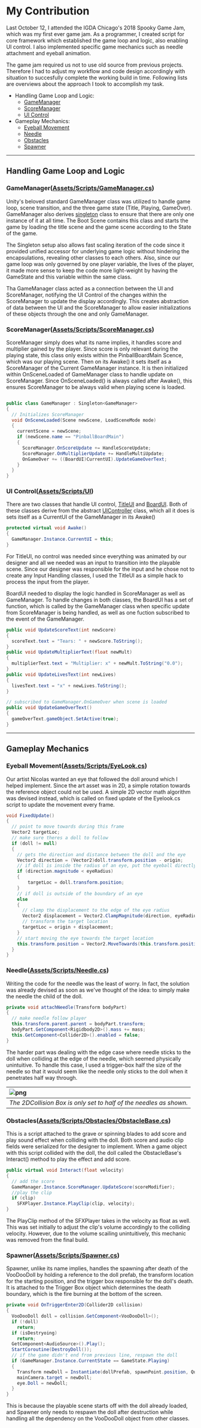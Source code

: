 # My Contribution
Last October 12, I attended the IGDA Chicago's 2018 Spooky Game Jam, which was my first ever game jam. As a programmer, I created script for core framework which established the game loop and logic, also enabling UI control. I also implemented specific game mechanics such as needle attachment and eyeball animation.

The game jam required us not to use old source from previous projects. Therefore I had to adjust my workflow and code design accordingly with situation to succesfully complete the working build in time. Following lists are overviews about the approach I took to accomplish my task.

<!--ts-->
* Handling Game Loop and Logic:
  * [GameManager](###gamemanager)
  * [ScoreManager](###scoremanager)
  * [UI Control](###ui-control)
* Gameplay Mechanics:
  * [Eyeball Movement](###eyeball-movement)
  * [Needle](###needle)
  * [Obstacles](###obstacles)
  * [Spawner](###spawner)
<!--te-->

-----------------------------------------------------
## Handling Game Loop and Logic
  ### GameManager([Assets/Scripts/GameManager.cs](Assets/Scripts/GameManager.cs))
  Unity's beloved standard GameManager class was utilized to handle game loop, scene transition, and the three game state (Title, Playing, GameOver). GameManager also derives [singleton](Assets/Scripts/Interface/Singleton.cs) class to ensure that there are only one instance of it at all time. The Boot Scene contains this class and starts the game by loading the title scene and the game scene according to the State of the game.

  The Singleton setup also allows fast scaling iteration of the code since it provided unified accessor for underlying game logic without hindering the encapsulations, revealing other classes to each others. Also, since our game loop was only governed by one player variable, the lives of the player, it made more sense to keep the code more light-weight by having the GameState and this variable within the same class.

  Tha GameManager class acted as a connection between the UI and ScoreManager, notifying the UI Control of the changes within the ScoreManager to update the display accordingly. This creates abstraction of data between the UI and the ScoreManager to allow easier initializations of these objects through the one and only GameManager.

  ### ScoreManager([Assets/Scripts/ScoreManager.cs](Assets/Scripts/ScoreManager.cs))
  ScoreManager simply does what its name implies, it handles score and multiplier gained by the player. Since score is only relevant during the playing state, this class only exists within the PinballBoardMain Scence, which was our playing scene. Then on its Awake() it sets itself as a ScoreManager of the Current GameManager instance. It is then initialized within OnSceneLoaded of GameManager class to handle update on ScoreManager. Since OnSceneLoaded() is always called after Awake(), this ensures ScoreManager to be always valid when playing scene is loaded.

  ```C#

  public class GameManager : Singleton<GameManager>
  {
    // Initializes ScoreManager
    void OnSceneLoaded(Scene newScene, LoadSceneMode mode)
    {
      currentScene = newScene;
      if (newScene.name == "PinballBoardMain")
      {
        ScoreManager.OnScoreUpdate += HandleScoreUpdate;
        ScoreManager.OnMultiplierUpdate += HandleMultiUpdate;
        OnGameOver += ((BoardUI)CurrentUI).UpdateGameOverText;
      }
    }
  }
  ```

  ### UI Control([Assets/Scripts/UI](Assets/Scripts/UI))
  There are two classes that handle UI control, [TitleUI](Assets/Scripts/UI/TitleUI.cs) and [BoardUI](Assets/Scripts/UI/BoardUI.cs). Both of these classes derive from the abstract [UIController](Assets/Scripts/UI/UIController.cs) class, which all it does is sets itself as a CurrentUI of the GameManager in its Awake()

  ```C#
  protected virtual void Awake()
  {
    GameManager.Instance.CurrentUI = this;
  }
  ```

  For TitleUI, no control was needed since everything was animated by our designer and all we needed was an input to transition into the playable scene. Since our designer was responsible for the input and he chose not to create any Input Handling classes, I used the TitleUI as a simple hack to process the input from the player.

  BoardUI needed to display the logic handled in ScoreManager as well as GameManager. To handle changes in both classes, the BoardUI has a set of function, which is called by the GameManager class when specific update from ScoreManager is being handled, as well as one fuction subscribed to the event of the GameManager.

  ```C#
  public void UpdateScoreText(int newScore)
  {
    scoreText.text = "Tears: " + newScore.ToString();
  }
  public void UpdateMultiplierText(float newMult)
  {
    multiplierText.text = "Multiplier: x" + newMult.ToString("0.0");
  }
  public void UpdateLivesText(int newLives)
  {
    livesText.text = "x" + newLives.ToString();
  }

  // subscribed to GameManager.OnGameOver when scene is loaded
  public void UpdateGameOverText()
  {
    gameOverText.gameObject.SetActive(true);
  }
  ```

-----------------------------------------------------
## Gameplay Mechanics
  ### Eyeball Movement([Assets/Scripts/EyeLook.cs](Assets/Scripts/EyeLook.cs))
  Our artist Nicolas wanted an eye that followed the doll around which I helped implement. Since the art asset was in 2D, a simple rotation towards the reference object could not be used. A simple 2D vector math algorithm was devised instead, which is called on fixed update of the Eyelook.cs script to update the movement every frame.

  ```C#
  void FixedUpdate()
  {
    // point to move towards during this frame
    Vector2 targetLoc;
    // make sure theres a doll to follow
    if (doll != null)
    {
      // gets the direction and distance between the doll and the eye
      Vector2 direction = (Vector2)doll.transform.position - origin;
      // if doll is inside the radius of an eye, put the eyeball directly below the doll
      if (direction.magnitude < eyeRadius)
      {
          targetLoc = doll.transform.position;
      }
      // if doll is outside of the boundary of an eye
      else
      {
        // clamp the displacement to the edge of the eye radius
        Vector2 displacement = Vector2.ClampMagnitude(direction, eyeRadius);
        // transform the target location
        targetLoc = origin + displacement;
      }
      // start moving the eye towards the target location
      this.transform.position = Vector2.MoveTowards(this.transform.position, targetLoc, speed * Time.deltaTime);
    }
  }
  ```

  ### Needle([Assets/Scripts/Needle.cs](Assets/Scripts/Needle.cs))
  Writing the code for the needle was the least of worry. In fact, the solution was already devised as soon as we've thought of the idea: to simply make the needle the child of the doll.

  ```C#
  private void attachNeedle(Transform bodyPart)
  {
    // make needle follow player
    this.transform.parent.parent = bodyPart.transform;
    bodyPart.GetComponent<Rigidbody2D>().mass += mass;
    this.GetComponent<Collider2D>().enabled = false;
  }
  ```

  The harder part was dealing with the edge case where needle sticks to the doll when colliding at the edge of the needle, which seemed physically unintuitive. To handle this case, I used a trigger-box half the size of the needle so that it would seem like the needle only sticks to the doll when it penetrates half way through.

  | ![png](needle.png) |
  |:---|
  | *The 2DCollision Box is only set to half of the needles as shown.* |

  ### Obstacles([Assets/Scripts/Obstacles/ObstacleBase.cs](Assets/Scripts/Obstacles/ObstacleBase.cs))
  This is a script attached to the grave or spinning blades to add score and play sound effect when colliding with the doll. Both score and audio clip fields were serialized for the designer to implement. When a game object with this script collided with the doll, the doll called the ObstacleBase's Interact() method to play the effect and add score.

  ```C#
  public virtual void Interact(float velocity)
  {
    // add the score
    GameManager.Instance.ScoreManager.UpdateScore(scoreModifier);
    //play the clip
    if (clip)
      SFXPlayer.Instance.PlayClip(clip, velocity);
  }
  ```

  The PlayClip method of the SFXPlayer takes in the velocity as float as well. This was set initially to adjust the clip's volume accordingly to the colliding velocity. However, due to the volume scailing unintuitively, this mechanic was removed from the final build.

  ### Spawner([Assets/Scripts/Spawner.cs](Assets/Scripts/Spawner.cs))
  Spawner, unlike its name implies, handles the spawning after death of the VooDooDoll by holding a reference to the doll prefab, the transform location for the starting position, and the trigger box responsible for the doll's death. It is attached to the Trigger Box object which determines the death boundary, which is the fire burning at the bottom of the screen.

  ```C#
  private void OnTriggerEnter2D(Collider2D collision)
  {
    VooDooDoll doll = collision.GetComponent<VooDooDoll>();
    if (!doll)
      return;
    if (isDestryoing)
      return;
    GetComponent<AudioSource>().Play();
    StartCoroutine(DestroyDoll());
    // if the game didn't end from previous line, respawn the doll
    if (GameManager.Instance.CurrentState == GameState.Playing)
    {
      Transform newDoll = Instantiate(dollPrefab, spawnPoint.position, Quaternion.identity).transform.GetChild(0);
      mainCamera.target = newDoll;
      eye.Doll = newDoll;
    }
  }
  ```

  This is because the playable scene starts off with the doll already loaded, and Spawner only needs to respawn the doll after destruction while handling all the dependency on the VooDooDoll object from other classes.
